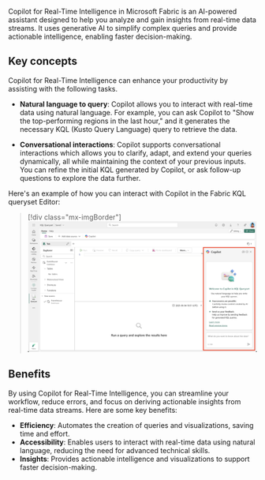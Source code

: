Copilot for Real-Time Intelligence in Microsoft Fabric is an AI-powered assistant designed to help you analyze and gain insights from real-time data streams. It uses generative AI to simplify complex queries and provide actionable intelligence, enabling faster decision-making.

## Key concepts

Copilot for Real-Time Intelligence can enhance your productivity by assisting with the following tasks.

- **Natural language to query**: Copilot allows you to interact with real-time data using natural language. For example, you can ask Copilot to "Show the top-performing regions in the last hour," and it generates the necessary KQL (Kusto Query Language) query to retrieve the data.

- **Conversational interactions**: Copilot supports conversational interactions which allows you to clarify, adapt, and extend your queries dynamically, all while maintaining the context of your previous inputs. You can refine the initial KQL generated by Copilot, or ask follow-up questions to explore the data further.

Here's an example of how you can interact with Copilot in the Fabric KQL queryset Editor:

> [!div class="mx-imgBorder"]
> [![Screenshot of copilot in a Fabric KQL queryset Editor.](../media/copilot-kql-queryset.png)](../media/copilot-kql-queryset.png#lightbox)

## Benefits

By using Copilot for Real-Time Intelligence, you can streamline your workflow, reduce errors, and focus on deriving actionable insights from real-time data streams. Here are some key benefits:

- **Efficiency**: Automates the creation of queries and visualizations, saving time and effort.  
- **Accessibility**: Enables users to interact with real-time data using natural language, reducing the need for advanced technical skills.  
- **Insights**: Provides actionable intelligence and visualizations to support faster decision-making.  

